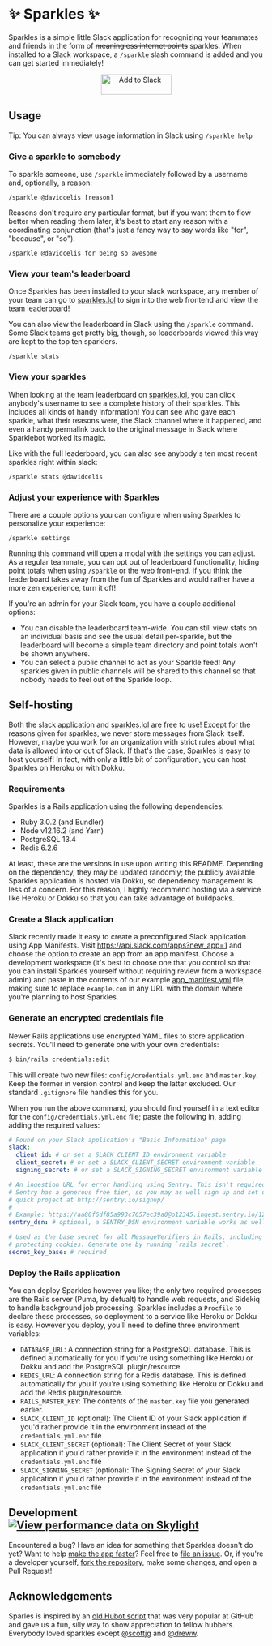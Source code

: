 # ✨ Sparkles ✨

Sparkles is a simple little Slack application for recognizing your teammates and friends in the form of ~~meaningless internet points~~ sparkles. When installed to a Slack workspace, a `/sparkle` slash command is added and you can get started immediately!

<p align="center">
  <a href="https://slack.com/oauth/v2/authorize?client_id=2647606822032.2647619142080&scope=channels:join,channels:read,commands,groups:read,reactions:read,team:read,users:read,chat:write&user_scope=openid">
    <img alt="Add to Slack" height="40" width="139" src="https://platform.slack-edge.com/img/add_to_slack.png" srcSet="https://platform.slack-edge.com/img/add_to_slack.png 1x, https://platform.slack-edge.com/img/add_to_slack@2x.png 2x"/>
  </a>
</p>

## Usage

Tip: You can always view usage information in Slack using `/sparkle help`

### Give a sparkle to somebody

To sparkle someone, use `/sparkle` immediately followed by a username and, optionally, a reason:

`/sparkle @davidcelis [reason]`

Reasons don't require any particular format, but if you want them to flow better when reading them later, it's best to start any reason with a coordinating conjunction (that's just a fancy way to say words like "for",  "because", or "so").

`/sparkle @davidcelis for being so awesome`

### View your team's leaderboard

Once Sparkles has been installed to your slack workspace, any member of your team can go to [sparkles.lol](https://sparkles.lol) to sign into the web frontend and view the team leaderboard!

You can also view the leaderboard in Slack using the `/sparkle` command. Some Slack teams get pretty big, though, so leaderboards viewed this way are kept to the top ten sparklers.

`/sparkle stats`

### View your sparkles

When looking at the team leaderboard on [sparkles.lol](https://sparkles.lol), you can click anybody's username to see a complete history of their sparkles. This includes all kinds of handy information! You can see who gave each sparkle, what their reasons were, the Slack channel where it happened, and even a handy permalink back to the original message in Slack where Sparklebot worked its magic.

Like with the full leaderboard, you can also see anybody's ten most recent sparkles right within slack:

`/sparkle stats @davidcelis`

### Adjust your experience with Sparkles

There are a couple options you can configure when using Sparkles to personalize your experience:

`/sparkle settings`

Running this command will open a modal with the settings you can adjust. As a regular teammate, you can opt out of leaderboard functionality, hiding point totals when using `/sparkle` or the web front-end. If you think the leaderboard takes away from the fun of Sparkles and would rather have a more zen experience, turn it off!

If you're an admin for your Slack team, you have a couple additional options:

* You can disable the leaderboard team-wide. You can still view stats on an individual basis and see the usual detail per-sparkle, but the leaderboard will become a simple team directory and point totals won't be shown anywhere.
* You can select a public channel to act as your Sparkle feed! Any sparkles given in public channels will be shared to this channel so that nobody needs to feel out of the Sparkle loop.

## Self-hosting

Both the slack application and [sparkles.lol](https://sparkles.lol) are free to use! Except for the reasons given for sparkles, we never store messages from Slack itself. However, maybe you work for an organization with strict rules about what data is allowed into or out of Slack. If that's the case, Sparkles is easy to host yourself! In fact, with only a little bit of configuration, you can host Sparkles on Heroku or with Dokku.

### Requirements

Sparkles is a Rails application using the following dependencies:

* Ruby 3.0.2 (and Bundler)
* Node v12.16.2 (and Yarn)
* PostgreSQL 13.4
* Redis 6.2.6

At least, these are the versions in use upon writing this README. Depending on the dependency, they may be updated randomly; the publicly available Sparkles application is hosted via Dokku, so dependency management is less of a concern. For this reason, I highly recommend hosting via a service like Heroku or Dokku so that you can take advantage of buildpacks.

### Create a Slack application

Slack recently made it easy to create a preconfigured Slack application using App Manifests. Visit https://api.slack.com/apps?new_app=1 and choose the option to create an app from an app manifest. Choose a development workspace (it's best to choose one that you control so that you can install Sparkles yourself without requiring review from a workspace admin) and paste in the contents of our example [app_manifest.yml](config/app_manifest.example.yml) file, making sure to replace `example.com` in any URL with the domain where you're planning to host Sparkles.

### Generate an encrypted credentials file

Newer Rails applications use encrypted YAML files to store application secrets. You'll need to generate one with your own credentials:

```sh
$ bin/rails credentials:edit
```

This will create two new files: `config/credentials.yml.enc` and `master.key`. Keep the former in version control and keep the latter excluded. Our standard `.gitignore` file handles this for you.

When you run the above command, you should find yourself in a text editor for the `config/credentials.yml.enc` file; paste the following in, adding adding the required values:

```yaml
# Found on your Slack application's "Basic Information" page
slack:
  client_id: # or set a SLACK_CLIENT_ID environment variable
  client_secret: # or set a SLACK_CLIENT_SECRET environment variable
  signing_secret: # or set a SLACK_SIGNING_SECRET environment variable

# An ingestion URL for error handling using Sentry. This isn't required, but
# Sentry has a generous free tier, so you may as well sign up and set up a
# quick project at http://sentry.io/signup/
#
# Example: https://aa80f6df85a993c7657ec39a0@o12345.ingest.sentry.io/1234567
sentry_dsn: # optional, a SENTRY_DSN environment variable works as well

# Used as the base secret for all MessageVerifiers in Rails, including the one
# protecting cookies. Generate one by running `rails secret`.
secret_key_base: # required
```

### Deploy the Rails application

You can deploy Sparkles however you like; the only two required processes are the Rails server (Puma, by defualt) to handle web requests, and Sidekiq to handle background job processing. Sparkles includes a `Procfile` to declare these processes, so deployment to a service like Heroku or Dokku is easy. However you deploy, you'll need to define three environment variables:

* `DATABASE_URL`: A connection string for a PostgreSQL database. This is defined automatically for you if you're using something like Heroku or Dokku and add the PostgreSQL plugin/resource.
* `REDIS_URL`: A connection string for a Redis database. This is defined automatically for you if you're using something like Heroku or Dokku and add the Redis plugin/resource.
* `RAILS_MASTER_KEY`: The contents of the `master.key` file you generated earlier.
* `SLACK_CLIENT_ID` (optional): The Client ID of your Slack application if you'd rather provide it in the environment instead of the `credentials.yml.enc` file
* `SLACK_CLIENT_SECRET` (optional): The Client Secret of your Slack application if you'd rather provide it in the environment instead of the `credentials.yml.enc` file
* `SLACK_SIGNING_SECRET` (optional): The Signing Secret of your Slack application if you'd rather provide it in the environment instead of the `credentials.yml.enc` file

## Development [![View performance data on Skylight](https://badges.skylight.io/status/wrjfnvXfyKpB.svg)](https://oss.skylight.io/app/applications/wrjfnvXfyKpB)

Encountered a bug? Have an idea for something that Sparkles doesn't do yet? Want to help [make the app faster](https://oss.skylight.io/app/applications/wrjfnvXfyKpB)? Feel free to [file an issue](https://github.com/davidcelis/sparkles/issues/new). Or, if you're a developer yourself, [fork the repository](https://github.com/davidcelis/sparkles/fork), make some changes, and open a Pull Request!


## Acknowledgements

Sparles is inspired by an [old Hubot script](https://github.com/pmn/sparkles/blob/master/scripts/sparkles.coffee) that was very popular at GitHub and gave us a fun, silly way to show appreciation to fellow hubbers. Everybody loved sparkles except [@scottjg](https://github.com/scottjg) and [@dreww](https://github.com/dreww).
